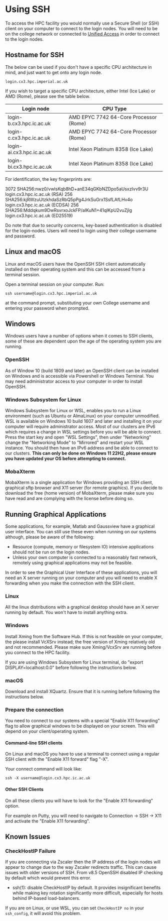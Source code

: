 # Using SSH

To access the HPC facility you would normally use a Secure Shell (or SSH) client on your computer to connect to the login nodes. You will need to be on the college network or connected to [Unified Access](https://www.imperial.ac.uk/admin-services/ict/self-service/connect-communicate/remote-access/unified-access/) in order to connect to the login nodes.

## Hostname for SSH

The below can be used if you don't have a specific CPU architecture in mind, and just want to get onto any login node.
```console
login.cx3.hpc.imperial.ac.uk
```
If you wish to target a specific CPU architecture, either Intel (Ice Lake) or AMD (Rome), please see the table below.

| Login node      | CPU Type |
| ----------- | ----------- |
| login-b.cx3.hpc.ic.ac.uk    | AMD EPYC 7742 64-Core Processor (Rome)    |
| login-c.cx3.hpc.ic.ac.uk    | AMD EPYC 7742 64-Core Processor (Rome)    |
| login-ai.cx3.hpc.ic.ac.uk   | Intel Xeon Platinum 8358 (Ice Lake)       |
| login-bi.cx3.hpc.ic.ac.uk   | Intel Xeon Platinum 8358 (Ice Lake)       |

For identification, the key fingerprints are:

3072 SHA256:nwz0/vwlsKqb8hD+anE34qGKbNZDpo5aUsxzIvv9r3U login.cx3.hpc.ic.ac.uk (RSA)
256 SHA256:kjRWzuUtzkhdaSzRbQ5pPg4JrkSuGrx1SsfLAfLHv4o login.cx3.hpc.ic.ac.uk (ECDSA)
256 SHA256:Mddqkum9DwRsvrxoJckFP/aIKuN1+41qIKpU2vuZjIg login.cx3.hpc.ic.ac.uk (ED25519) 

Do note that due to security concerns, key-based authentication is disabled for the login-nodes. Users will need to login using  their college username and password.

## Linux and macOS

Linux and macOS users have the OpenSSH SSH client automatically installed on their operating system and this can be accessed from a terminal session.

Open a terminal session on your computer.
Run:

```console
ssh username@login.cx3.hpc.imperial.ac.uk
```

at the command prompt, substituting your own College username and entering your password when prompted.

## Windows
Windows users have a number of options when it comes to SSH clients, some of these are dependent upon the age of the operating system you are running.

### OpenSSH

As of Window 10 (build 1809 and later) an OpenSSH client can be installed on Windows and is accessible via Powershell or Windows Terminal. You may need administrator access to your computer in order to install OpenSSH.

### Windows Subsystem for Linux

Windows Subsystem for Linux or WSL, enables you to run a Linux environment (such as Ubuntu or AlmaLinux) on your computer unmodified. WSL is available on Windows 10 build 1607 and later and installing it on your computer will require administrator access. Most of our clusters are IPv6 which requires a change in WSL settings before you will be able to connect. Press the start key and open "WSL Settings", then under "Networking" change the "Networking Mode" to "Mirrored" and restart your WSL instance. You should then have an IPv6 address and be able to connect to our clusters. **This can only be done on Windows 11 22H2, please ensure you have updated your OS before attempting to connect.** 

### MobaXterm

MobaXterm is a single application for Windows providing an SSH client, graphical sftp browser and X11 server (for remote graphics). If you decide to download the free (home version) of MobaXterm, please make sure you have read and are complying with the license before doing so.

## Running Graphical Applications

Some applications, for example, Matlab and Gaussview have a graphical user interface. You can still use these even when running on our systems although, please be aware of the following:

* Resource (compute, memory or filesystem IO) intensive applications should not be run on the login nodes.
* Unless your own computer is connected to a reasonably fast network, remotely using graphical applications may not be feasible.

In order to see the Graphical User Interface of these applications, you will need an X server running on your computer and you will need to enable X forwarding when you make the connection with the SSH client.

### Linux

All the linux distributions with a graphical desktop should have an X server running by default. You won't have to install anything extra.

### Windows

Install Xming from the Software Hub. If this is not feasible on your computer, the please install VcXSrv instead; the free version of Xming relatively old and not recommended. Please make sure Xming/VcxSrv are running before you connect to the HPC facility.

If you are using Windows Subsystem for Linux terminal, do "export DISPLAY=localhost:0.0" before following the instructions below.

### macOS

Download and install XQuartz. Ensure that it is running before following the instructions below.

### Prepare the connection
You need to connect to our systems with a special "Enable X11 forwarding" flag to allow graphical windows to be displayed on your screen. This will depend on your client/operating system.

#### Command-line SSH clients

On Linux and macOS you have to use a terminal to connect using a regular SSH client with the "Enable X11 forward" flag "-X".

Your connect command will look like:

```console
ssh -X username@login.cx3.hpc.ic.ac.uk
```

#### Other SSH Clients

On all these clients you will have to look for the "Enable X11 forwarding" option.

For example on Putty, you will need to navigate to Connection -> SSH -> X11 and activate the "Enable X11 forwarding".

## Known Issues
### CheckHostIP Failure

If you are connecting via Zscaler then the IP address of the login nodes will appear to change due to the way Zscaler redirects traffic. This can cause issues with older versions of SSH. From v8.5 OpenSSH disabled IP checking by default which would prevent this error.


* ssh(1): disable CheckHostIP by default. It provides insignificant
benefits while making key rotation significantly more difficult,
especially for hosts behind IP-based load-balancers.

If you are on Linux, or use WSL, you can set `CheckHostIP no` in your `ssh_config`, it will avoid this problem.
